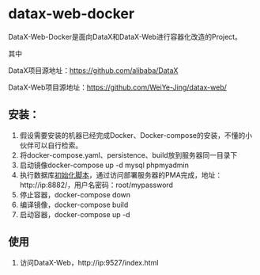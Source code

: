 # datax-web-docker

DataX-Web-Docker是面向DataX和DataX-Web进行容器化改造的Project。

其中

DataX项目源地址：https://github.com/alibaba/DataX

DataX-Web项目源地址：https://github.com/WeiYe-Jing/datax-web/

## 安装：

1. 假设需要安装的机器已经完成Docker、Docker-compose的安装，不懂的小伙伴可以自行检索。
2. 将docker-compose.yaml、persistence、build放到服务器同一目录下
3. 启动镜像docker-compose up -d mysql phpmyadmin
4. 执行数据库[初始化脚本](https://github.com/kinist/datax-web-docker/tree/main/sql)，通过访问部署服务器的PMA完成，地址：http://ip:8882/，用户名密码：root/mypassword
5. 停止容器，docker-compose down
6. 编译镜像，docker-compose build
7. 启动容器，docker-compose up -d

## 使用

1. 访问DataX-Web，http://ip:9527/index.html